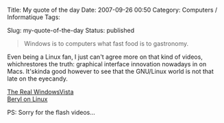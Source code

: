 Title: My quote of the day
Date: 2007-09-26 00:50
Category: Computers / Informatique
Tags:

Slug: my-quote-of-the-day
Status: published

<div class="\"hitcitation\"">

> Windows is to computers what fast food is to gastronomy.

</div>

Even being a Linux fan, I just can't agree more on that kind of videos, whichrestores the truth: graphical interface innovation nowadays in on Macs. It'skinda good however to see that the GNU/Linux world is not that late on the eyecandy.  
  
[The Real WindowsVista](\%22http://youtube.com/watch?v=3QdGt3ix2CQ\%22)  
[Beryl on Linux](\%22http://youtube.com/watch?v=yw78IIEbzHs\%22)  
  
PS: Sorry for the flash videos...
